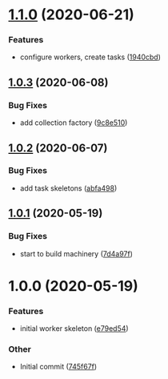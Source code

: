 # [1.1.0](https://github.com/open-dam/open-dam-worker/compare/v1.0.3...v1.1.0) (2020-06-21)

### Features

- configure workers, create tasks ([1940cbd](https://github.com/open-dam/open-dam-worker/commit/1940cbd9ed411fd5a8807f41101479a0e717e165))

## [1.0.3](https://github.com/open-dam/open-dam-worker/compare/v1.0.2...v1.0.3) (2020-06-08)

### Bug Fixes

- add collection factory ([9c8e510](https://github.com/open-dam/open-dam-worker/commit/9c8e5104ce8839ebbff505d6d67de9a0027f1b0c))

## [1.0.2](https://github.com/open-dam/open-dam-worker/compare/v1.0.1...v1.0.2) (2020-06-07)

### Bug Fixes

- add task skeletons ([abfa498](https://github.com/open-dam/open-dam-worker/commit/abfa498d580d2e3ea1f97b3403416162c7e19064))

## [1.0.1](https://github.com/open-dam/open-dam-worker/compare/v1.0.0...v1.0.1) (2020-05-19)

### Bug Fixes

- start to build machinery ([7d4a97f](https://github.com/open-dam/open-dam-worker/commit/7d4a97fa9a7040091fd9508326cbe0e646c7c0dc))

# 1.0.0 (2020-05-19)

### Features

- initial worker skeleton ([e79ed54](https://github.com/open-dam/open-dam-processor/commit/e79ed541a9094545831f96a9f311086900c8b0e3))

### Other

- Initial commit ([745f67f](https://github.com/open-dam/open-dam-processor/commit/745f67fcbe0dfedd09d312f592824148b5261b2f))
